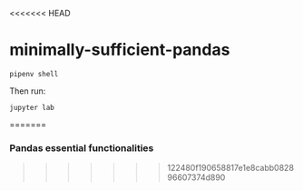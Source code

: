 <<<<<<< HEAD
# minimally-sufficient-pandas

```
pipenv shell
```

Then run:

``` 
jupyter lab
```
=======
### Pandas essential functionalities
>>>>>>> 122480f190658817e1e8cabb082896607374d890
